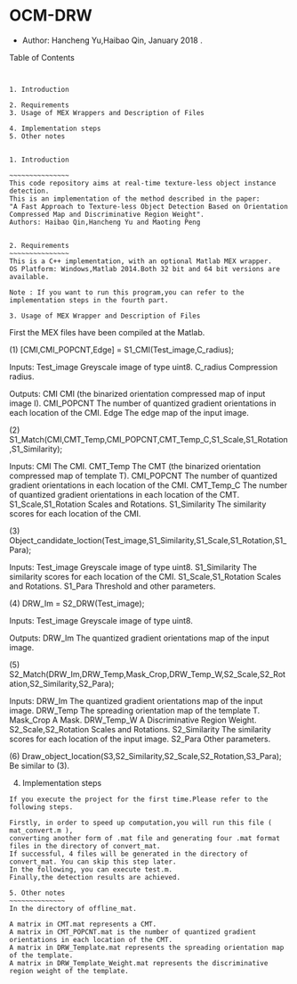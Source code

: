 # OCM-DRW
* Author: Hancheng Yu,Haibao Qin, January 2018
.

Table of Contents

~~~~~~~~~~~~~~~~~


1. Introduction

2. Requirements
3. Usage of MEX Wrappers and Description of Files

4. Implementation steps 
5. Other notes


1. Introduction

~~~~~~~~~~~~~~~
This code repository aims at real-time texture-less object instance detection. 
This is an implementation of the method described in the paper:
"A Fast Approach to Texture-less Object Detection Based on Orientation Compressed Map and Discriminative Region Weight".
Authors: Haibao Qin,Hancheng Yu and Maoting Peng


2. Requirements
~~~~~~~~~~~~~~~
This is a C++ implementation, with an optional Matlab MEX wrapper.
OS Platform: Windows,Matlab 2014.Both 32 bit and 64 bit versions are available.

Note : If you want to run this program,you can refer to the implementation steps in the fourth part.
 
3. Usage of MEX Wrapper and Description of Files
~~~~~~~~~~~~~~~~~~~~~~~~~~~~~~~~~~~~~~~~~~~~~~~~
First the MEX files have been compiled at the Matlab.

(1)  [CMI,CMI_POPCNT,Edge] = S1_CMI(Test_image,C_radius);

Inputs: Test_image                     Greyscale image of type uint8.
        C_radius                       Compression radius.

Outputs: CMI                           CMI (the binarized orientation compressed map of input image I).
         CMI_POPCNT                    The number of quantized gradient orientations in each location of the CMI.
         Edge                          The edge map of the input image.

(2)  S1_Match(CMI,CMT_Temp,CMI_POPCNT,CMT_Temp_C,S1_Scale,S1_Rotation,S1_Similarity);

Inputs: CMI                            The CMI.
        CMT_Temp                       The CMT (the binarized orientation compressed map of template T).
        CMI_POPCNT                     The number of quantized gradient orientations in each location of the CMI.
        CMT_Temp_C                     The number of quantized gradient orientations in each location of the CMT.
        S1_Scale,S1_Rotation           Scales and Rotations. 
        S1_Similarity                  The similarity scores for each location of the CMI.

(3)  Object_candidate_loction(Test_image,S1_Similarity,S1_Scale,S1_Rotation,S1_Para);

Inputs: Test_image                     Greyscale image of type uint8.
        S1_Similarity                  The similarity scores for each location of the CMI. 
        S1_Scale,S1_Rotation           Scales and Rotations. 
        S1_Para                        Threshold and other parameters.

(4)  DRW_Im = S2_DRW(Test_image);
     
Inputs: Test_image                     Greyscale image of type uint8.

Outputs: DRW_Im                        The quantized gradient orientations map of the input image.

(5)  S2_Match(DRW_Im,DRW_Temp,Mask_Crop,DRW_Temp_W,S2_Scale,S2_Rotation,S2_Similarity,S2_Para);

Inputs: DRW_Im                         The quantized gradient orientations map of the input image.
        DRW_Temp                       The spreading orientation  map of the template T.
        Mask_Crop                      A Mask.
        DRW_Temp_W                     A Discriminative Region Weight.              
        S2_Scale,S2_Rotation           Scales and Rotations. 
        S2_Similarity                  The similarity scores for each location of the input image.
        S2_Para                        Other parameters.

(6)  Draw_object_location(S3,S2_Similarity,S2_Scale,S2_Rotation,S3_Para); 
 Be similar to (3).

4. Implementation steps 
~~~~~~~~~~~~~~~~~~~~~~~
If you execute the project for the first time.Please refer to the following steps.

Firstly, in order to speed up computation,you will run this file ( mat_convert.m ),
converting another form of .mat file and generating four .mat format files in the directory of convert_mat.
If successful, 4 files will be generated in the directory of convert_mat. You can skip this step later.
In the following, you can execute test.m.
Finally,the detection results are achieved.

5. Other notes
~~~~~~~~~~~~~~
In the directory of offline_mat.

A matrix in CMT.mat represents a CMT. 
A matrix in CMT_POPCNT.mat is the number of quantized gradient orientations in each location of the CMT.
A matrix in DRW_Template.mat represents the spreading orientation map of the template.
A matrix in DRW_Template_Weight.mat represents the discriminative region weight of the template.
